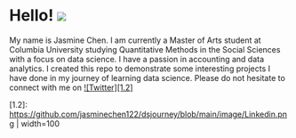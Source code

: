 # Hello! <img src="https://raw.githubusercontent.com/MartinHeinz/MartinHeinz/master/wave.gif" width="30px">
My name is Jasmine Chen. I am currently a Master of Arts student at Columbia University studying Quantitative Methods in the Social Sciences with a focus on data science. I have a passion in accounting and data analytics. I created this repo to demonstrate some interesting projects I have done in my journey of learning data science. Please do not hesitate to connect with me on [![Twitter][1.2]][1]

<!-- Icons -->

[1.2]: https://github.com/jasminechen122/dsjourney/blob/main/image/Linkedin.png | width=100

<!-- Links to your social media accounts -->

[1]: https://www.linkedin.com/in/jasmine-chen0122/
